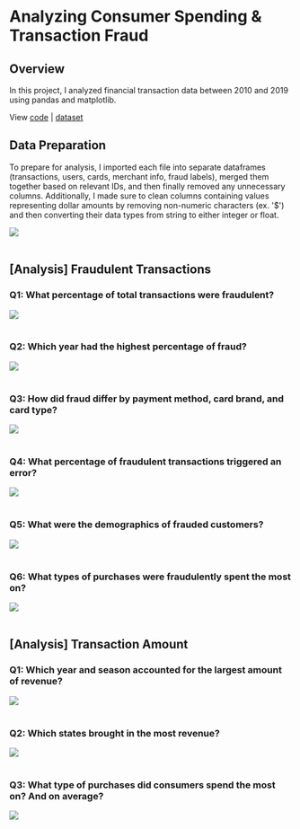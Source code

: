 # Analyzing Consumer Spending & Transaction Fraud

##  Overview
In this project, I analyzed financial transaction data between 2010 and 2019 using pandas and matplotlib. 

View [code](https://github.com/aanshkapadia/credit-card-transactions/blob/main/analysis.ipynb) |  [dataset](https://www.kaggle.com/datasets/computingvictor/transactions-fraud-datasets)

## Data Preparation
To prepare for analysis, I imported each file into separate dataframes (transactions, users, cards, merchant info, fraud labels), merged them together based on relevant IDs, and then finally removed any unnecessary columns. Additionally, I made sure to clean columns containing values representing dollar amounts by removing non-numeric characters (ex. '$') and then converting their data types from string to either integer or float.

<img src="images/dataframe.png"><br/><br/>

## [Analysis] Fraudulent Transactions

### Q1: What percentage of total transactions were fraudulent?
<img src="images/chart-1.png"><br/><br/>

### Q2: Which year had the highest percentage of fraud?
<img src="images/chart-2.png"><br/><br/>

### Q3: How did fraud differ by payment method, card brand, and card type?
<img src="images/chart-3.png"><br/><br/>

### Q4: What percentage of fraudulent transactions triggered an error?
<img src="images/chart-4.png"><br/><br/>

### Q5: What were the demographics of frauded customers?
<img src="images/chart-5.png"><br/><br/>

### Q6: What types of purchases were fraudulently spent the most on?
<img src="images/chart-6.png"><br/><br/>

## [Analysis] Transaction Amount

### Q1: Which year and season accounted for the largest amount of revenue?
<img src="images/chart-7.png"><br/><br/>

### Q2:  Which states brought in the most revenue?
<img src="images/chart-8.png"><br/><br/>

### Q3:  What type of purchases did consumers spend the most on? And on average?
<img src="images/chart-9.png"><br/><br/>